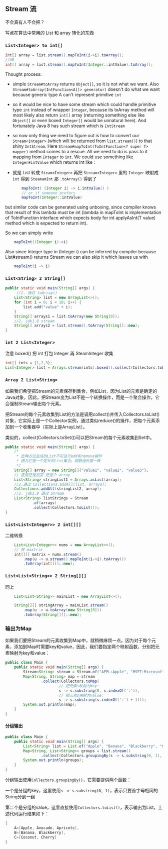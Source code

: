## Stream 流 

不会真有人不会把？

写点在算法中常用的 List 和 array 转化的东西

### `List<Integer> to int[] `

```java
int[] array = list.stream().mapToInt(i->i).toArray();
//OR
int[] array = list.stream().mapToInt(Integer::intValue).toArray();
```


Thought process:

- simple `Stream#toArray` returns `Object[]`, so it is not what we want. Also `Stream#toArray(IntFunction<A[]> generator)` doesn't do what we want because generic type A can't represent primitive `int`

- so it would be nice to have some stream which could handle primitive type `int` instead of wrapper `Integer`, because its toArray method will most likely also return `int[]` array (returning something else like `Object[]` or even boxed `Integer[]` would be unnatural here). And fortunately Java 8 has such stream which is `IntStream`

- so now only thing we need to figure out is how to convert our `Stream<Integer>` (which will be returned from `list.stream()`) to that shiny `IntStream`. Here `Stream#mapToInt(ToIntFunction<? super T> mapper)` method comes to a rescue. All we need to do is pass to it mapping from `Integer` to `int`. We could use something like `Integer#intValue` which returns int like :

- 就是 List 转成 `Steam<Integer>` 再把 `Stream<Integer>` 里的 `Integer` 映射成 `int` 得到 `SteamamInt` 那 `.toArray()` 得到了


    ```java
        mapToInt( (Integer i) -> i.intValue() )  
        // or if someone prefers 
        mapToInt(Integer::intValue) 
    ```
but similar code can be generated using unboxing, since compiler knows that result of this lambda must be int (lambda in mapToInt is implementation of ToIntFunction interface which expects body for int applyAsInt(T value) method which is expected to return int).

So we can simply write
```java
    mapToInt((Integer i)->i)
```
Also since Integer type in (Integer i) can be inferred by compiler because List<Integer>#stream() returns Stream<Integer> we can also skip it which leaves us with

```java
    mapToInt(i -> i)
```

### `List<String> 2 String[]`

```java
public static void main(String[] args) {
     //1. 通过 toArray()
    List<String> list = new ArrayList<>();
    for (int i = 0; i < 10; i++) {
        list.add("value" + i);
    }
    String[] arrays1 = list.toArray(new String[0]);
    //2. jdk1.8 stream
    String[] arrays2 = list.stream().toArray(String[]::new);
}
```
### `int 2 List<Integer>`

注意 boxed() 把 int 打包 Integer 再 SteamInteger 收集

```java 
int[] ints = {1,2,3};
List<Integer> list = Arrays.stream(ints).boxed().collect(Collectors.toList());
```

### `Array 2 List<String>`

如果我们希望把Stream的元素保存到集合，例如List，因为List的元素是确定的Java对象，因此，把Stream变为List不是一个转换操作，而是一个聚合操作，它会强制Stream输出每个元素。

把Stream的每个元素收集到List的方法是调用collect()并传入Collectors.toList()对象，它实际上是一个Collector实例，通过类似reduce()的操作，把每个元素添加到一个收集器中（实际上是ArrayList）。

类似的，collect(Collectors.toSet())可以把Stream的每个元素收集到Set中。

```java
public static void main(String[] args) {
    /*
     * 此种方法生成的List不可进行add和remove操作
     * 因为它是一个定长的List集合，跟数组长度一致
     */
    String[] array = new String[]{"value1", "value2", "value3"};
    // 底层还是没变 还是个 array
    List<String> stringList1 = Arrays.asList(array);
    //2.通过 Collections.addAll(list, arrays);
    Collections.addAll(stringList2, array);
    //3. jdk1.8 通过 Stream
    List<String> listStrings = Stream
            .of(arrays)
            .collect(Collectors.toList());
}
```

### `List<List<Integer>> 2 int[][]`

二维转换

```java
    List<List<Integer>> nums = new ArrayList<>();
    // 转 maxtrix
    int[][] matrix = nums.stream()
        .map(u -> u.stream().mapToInt(i->i).toArray())
        .toArray(int[][]::new);
```

### `List<List<String>> 2 String[][]`

同上

```java
    List<List<String>> mainList = new ArrayList<>();

    String[][] stringArray = mainList.stream()
        .map(u -> u.toArray(new String[0]))
        .toArray(String[][]::new);
```

### 输出为Map
如果我们要把Stream的元素收集到Map中，就稍微麻烦一点。因为对于每个元素，添加到Map时需要key和value，因此，我们要指定两个映射函数，分别把元素映射为key和value：

```java
public class Main {
    public static void main(String[] args) {
        Stream<String> stream = Stream.of("APPL:Apple", "MSFT:Microsoft");
        Map<String, String> map = stream
                .collect(Collectors.toMap(
                        // 把元素s映射为key:
                        s -> s.substring(0, s.indexOf(':')),
                        // 把元素s映射为value:
                        s -> s.substring(s.indexOf(':') + 1)));
        System.out.println(map);
    }
}
```

#### 分组输出
```java
public class Main {
    public static void main(String[] args) {
        List<String> list = List.of("Apple", "Banana", "Blackberry", "Coconut", "Avocado", "Cherry", "Apricots");
        Map<String, List<String>> groups = list.stream()
                .collect(Collectors.groupingBy(s -> s.substring(0, 1), Collectors.toList()));
        System.out.println(groups);
    }
}
```

分组输出使用`Collectors.groupingBy()`，它需要提供两个函数：

一个是分组的key，这里使用`s -> s.substring(0, 1)`，表示只要首字母相同的String分到一组

第二个是分组的value，这里直接使用`Collectors.toList()`，表示输出为List，上述代码运行结果如下：

```java
{
    A=[Apple, Avocado, Apricots],
    B=[Banana, Blackberry],
    C=[Coconut, Cherry]
}
```
